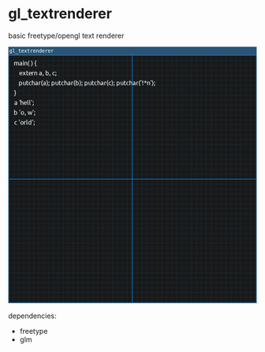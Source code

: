 # gl_textrenderer

basic freetype/opengl text renderer

![screenshot_6.png](screenshots/screenshot_6.png)

dependencies:
 - freetype
 - glm